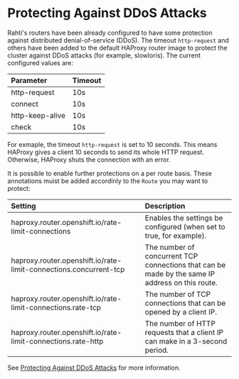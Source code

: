 # Protecting Against DDoS Attacks

Rahti's routers have been already configured to have some protection against distributed denial-of-service (DDoS). The timeout `http-request` and others have been added to the default HAProxy router image to protect the cluster against DDoS attacks (for example, slowloris). The current configured values are:

| Parameter | Timeout |
|:--|:--|
|http-request| 10s|
|connect| 10s|
|http-keep-alive| 10s|
|check| 10s|

For exmaple, the timeout `http-request` is set to 10 seconds. This means HAProxy gives a client 10 seconds to send its whole HTTP request. Otherwise, HAProxy shuts the connection with an error.

It is possible to enable further protections on a per route basis. These annotations muist be added accordinly to the `Route` you may want to protect:

|Setting|Description|
|:--|:--|
|haproxy.router.openshift.io/rate-limit-connections|Enables the settings be configured (when set to true, for example).|
|haproxy.router.openshift.io/rate-limit-connections.concurrent-tcp|The number of concurrent TCP connections that can be made by the same IP address on this route.|
|haproxy.router.openshift.io/rate-limit-connections.rate-tcp|The number of TCP connections that can be opened by a client IP.|
|haproxy.router.openshift.io/rate-limit-connections.rate-http|The number of HTTP requests that a client IP can make in a 3-second period.|

See [Protecting Against DDoS Attacks](https://docs.openshift.com/container-platform/3.11/install_config/router/default_haproxy_router.html#deploy-router-protecting-against-ddos-attacks) for more information.